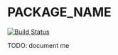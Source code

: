# PACKAGE_NAME

[![Build Status]](https://github.com/GIT_ORGANIZATION/PACKAGE_NAME/actions/workflows/release.yml)

[build status]: https://github.com/GIT_ORGANIZATION/PACKAGE_NAME/actions/workflows/release.yml/badge.svg?event=push

TODO: document me
